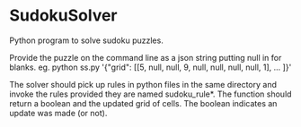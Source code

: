 # SudokuSolver
Python program to solve sudoku puzzles.

Provide the puzzle on the command line as a json string putting null in for blanks.
eg. python ss.py '{"grid": [[5, null, null, 9, null, null, null, null, 1], ... ]}'

The solver should pick up rules in python files in the same directory and invoke the rules provided they are named sudoku_rule*.  The function should return a boolean and the updated grid of cells. The boolean indicates an update was made (or not).
